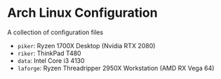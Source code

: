 # Arch Linux Configuration

A collection of configuration files

- `piker`: Ryzen 1700X Desktop (Nvidia RTX 2080)
- `riker`: ThinkPad T480
- `data`: Intel Core i3 4130
- `laforge`: Ryzen Threadripper 2950X Workstation (AMD RX Vega 64)

